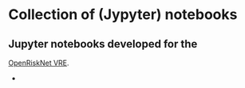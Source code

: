 # Collection of (Jypyter) notebooks

## Jupyter notebooks developed for the 
[OpenRiskNet VRE](https://home.prod.openrisknet.org/).

* 
